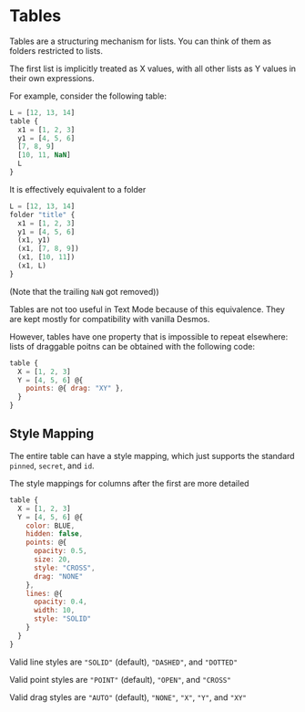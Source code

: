 # Tables

Tables are a structuring mechanism for lists. You can think of them as folders restricted to lists.

The first list is implicitly treated as X values, with all other lists as Y values in their own expressions.

For example, consider the following table:

```js
L = [12, 13, 14]
table {
  x1 = [1, 2, 3]
  y1 = [4, 5, 6]
  [7, 8, 9]
  [10, 11, NaN]
  L
}
```

It is effectively equivalent to a folder

```js
L = [12, 13, 14]
folder "title" {
  x1 = [1, 2, 3]
  y1 = [4, 5, 6]
  (x1, y1)
  (x1, [7, 8, 9])
  (x1, [10, 11])
  (x1, L)
}
```

(Note that the trailing `NaN` got removed))

Tables are not too useful in Text Mode because of this equivalence. They are kept mostly for compatibility with vanilla Desmos.

However, tables have one property that is impossible to repeat elsewhere: lists of draggable poitns can be obtained with the following code:

```js
table {
  X = [1, 2, 3]
  Y = [4, 5, 6] @{
    points: @{ drag: "XY" },
  }
}
```

## Style Mapping

The entire table can have a style mapping, which just supports the standard `pinned`, `secret`, and `id`.

The style mappings for columns after the first are more detailed

```js
table {
  X = [1, 2, 3]
  Y = [4, 5, 6] @{
    color: BLUE,
    hidden: false,
    points: @{
      opacity: 0.5,
      size: 20,
      style: "CROSS",
      drag: "NONE"
    },
    lines: @{
      opacity: 0.4,
      width: 10,
      style: "SOLID"
    }
  }
}
```

Valid line styles are `"SOLID"` (default), `"DASHED"`, and `"DOTTED"`

Valid point styles are `"POINT"` (default), `"OPEN"`, and `"CROSS"`

Valid drag styles are `"AUTO"` (default), `"NONE"`, `"X"`, `"Y"`, and `"XY"`
